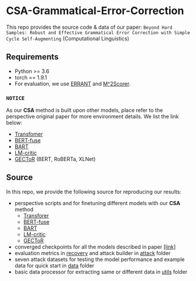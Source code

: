 # CSA-Grammatical-Error-Correction
This repo provides the source code & data of our paper: `Beyond Hard Samples: Robust and Effective Grammatical Error Correction with Simple Cycle Self-Augmenting` (Computational Linguistics)

## Requirements
- Python >= 3.6
- torch == 1.9.1
- For evaluation, we use [ERRANT](https://github.com/chrisjbryant/errant) and [M^2Scorer](https://github.com/nusnlp/m2scorer). 

### `NOTICE`
As our **CSA** method is built upon other models, place refer to the perspective original paper for more environment details. We list the link below:
- [Transfomer](https://github.com/butsugiri/gec-pseudodata)
- [BERT-fuse](https://github.com/kanekomasahiro/bert-gec)
- [BART](https://github.com/Katsumata420/generic-pretrained-GEC)
- [LM-critic](https://github.com/michiyasunaga/LM-Critic)
- [GECToR](https://github.com/grammarly/gector) (BERT, RoBERTa, XLNet)

## Source
In this repo, we provide the following source for reproducing our results:
- perspective scripts and for finetuning different models with our **CSA** method
    - [Transforer](./transformer)
    - [BERT-fuse](./bert-fuse)
    - [BART](./bart)
    - [LM-critic](./lm-critic)
    - [GECToR](./gector)
- converged checkpoints for all the models described in paper [[link]](https://drive.google.com/drive/folders/1foVJeIV1xYrJUJ-c7au3SDj8Mq-NGi0c)
- evaluation metrics in [recovery](./recovert) and attack builder in [attack](./attack) folder
- seven attack datasets for testing the model performance and example data for quick start in [data](./data) folder
- basic data processor for extracting same or different data in [utils](./utils) folder

##
